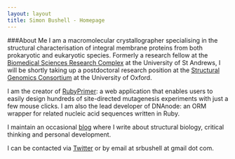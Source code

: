 ```yaml
---
layout: layout
title: Simon Bushell - Homepage
---
```


###About Me
I am a macromolecular crystallographer specialising in the structural characterisation of integral membrane proteins from both prokaryotic and eukaryotic species. Formerly a research fellow at the [Biomedical Sciences Research Complex](http://www.st-andrews.ac.uk/bsrc/) at the University of St Andrews, I will be shortly taking up a postdoctoral research position at the [Structural Genomics Consortium](http://www.thesgc.org) at the University of Oxford. 

I am the creator of [RubyPrimer](http://rubyprimer.herokuapp.com): a web application that enables users to easily design hundreds of site-directed mutagenesis experiments with just a few mouse clicks. I am also the lead developer of DNAnode: an ORM wrapper for related nucleic acid sequences written in Ruby. 

I maintain an occasional [blog](/blog) where I write about structural biology, critical thinking and personal development. 

I can be contacted via [Twitter](http://www.twitter.com/DrSimonBushell) or by email at srbushell at gmail dot com. 